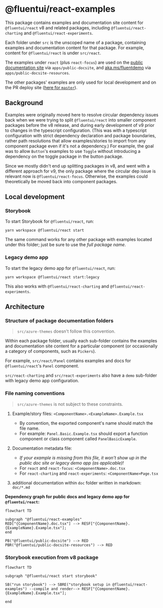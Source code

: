 # @fluentui/react-examples

This package contains examples and documentation site content for `@fluentui/react` v8 and related packages, including `@fluentui/react-charting` and `@fluentui/react-experiments`.

Each folder under `src` is the unscoped name of a package, containing examples and documentation content for that package. For example, content for `@fluentui/react` is under `src/react`.

The examples under `react` (plus `react-focus`) are used on the [public documentation site](https://developer.microsoft.com/fluentui) via `apps/public-docsite`, and [aka.ms/fluentdemo](https://aka.ms/fluentdemo) via `apps/public-docsite-resources`.

The other packages' examples are only used for local development and on the PR deploy site ([here for `master`](https://fluentuipr.z22.web.core.windows.net/heads/master/)).

## Background

Examples were originally moved here to resolve circular dependency issues back when we were trying to split `@fluentui/react` into smaller component packages before the v8 release, and during early development of v9 prior to changes in the typescript configuration. (This was with a typescript configuration with strict dependency declaration and package boundaries, rather path resolutions that allow examples/stories to import from any component package even if it's not a dependency.) For example, the goal was to allow `Button`'s examples to use `Toggle` without introducing a dependency on the toggle package in the button package.

Since we mostly didn't end up splitting packages in v8, and went with a different approach for v9, the only package where the circular dep issue is relevant now is `@fluentui/react-focus`. Otherwise, the examples could theoretically be moved back into component packages.

## Local development

### Storybook

To start Storybook for `@fluentui/react`, run:

```
yarn workspace @fluentui/react start
```

The same command works for any other package with examples located under this folder; just be sure to use the _full package name_.

### Legacy demo app

To start the legacy demo app for `@fluentui/react`, run:

```
yarn workspace @fluentui/react start:legacy
```

This also works with `@fluentui/react-charting` and `@fluentui/react-experiments`.

## Architecture

### Structure of package documentation folders

> `src/azure-themes` doesn't follow this convention.

Within each package folder, usually each sub-folder contains the examples and documentation site content for a particular component (or occasionally a category of components, such as `Pickers`).

For example, `src/react/Panel` contains examples and docs for `@fluentui/react`'s `Panel` component.

`src/react-charting` and `src/react-experiments` also have a `demo` sub-folder with legacy demo app configuration.

### File naming conventions

> `src/azure-themes` is not subject to these constraints.

1. Example/story files: `<ComponentName>.<ExampleName>.Example.tsx`

   - By convention, the exported component's name should match the file name.
   - For example: `Panel.Basic.Example.tsx` should export a function component or class component called `PanelBasicExample`.

2. Documentation metadata file:

   - _If your example is missing from this file, it won't show up in the public doc site or legacy demo app (as applicable)!_
   - For `react` and `react-focus`: `<ComponentName>.doc.tsx`
   - For `react-charting` and `react-experiments`: `<ComponentName>Page.tsx`

3. additional documentation within `doc` folder written in markdown: `doc/*.md`

**Dependency graph for public docs and legacy demo app for `@fluentui/react`:**

```mermaid
flowchart TD

subgraph "@fluentui/react-examples"
RED["{ComponentName}.doc.tsx"] --> RESF["{ComponentName}.{ExampleName}.Example.tsx"];
end

PB("@fluentui/public-docsite") --> RED
PBR("@fluentui/public-docsite-resources") --> RED
```

### Storybook execution from v8 package

```mermaid
flowchart TD

subgraph "@fluentui/react start storybook"

SB("run storybook") --> SBRE("storybook setup in @fluentui/react-examples") --compile and render--> RESF["{ComponentName}.{ExampleName}.Example.tsx"];

end
```
